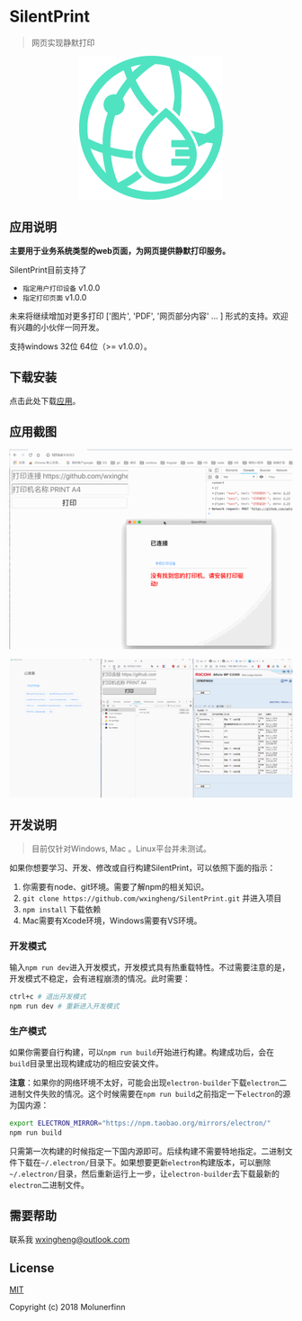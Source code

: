 # SilentPrint

> 网页实现静默打印

<p align="center">
  <img src="https://raw.githubusercontent.com/wxingheng/images/master/picGologo_color.png" alt="">
</p>

## 应用说明

**主要用于业务系统类型的web页面，为网页提供静默打印服务。**

SilentPrint目前支持了

- `指定用户打印设备` v1.0.0
- `指定打印页面` v1.0.0

未来将继续增加对更多打印 ['图片', 'PDF', '网页部分内容' ... ] 形式的支持。欢迎有兴趣的小伙伴一同开发。

支持windows 32位 64位（>= v1.0.0）。

## 下载安装

点击此处下载[应用](https://github.com/wxingheng/SilentPrint/releases)。

## 应用截图
![](https://raw.githubusercontent.com/wxingheng/images/master/Untitled.gif)

![](https://raw.githubusercontent.com/wxingheng/images/master/picGoscreen001.gif)

## 开发说明

> 目前仅针对Windows, Mac 。Linux平台并未测试。

如果你想要学习、开发、修改或自行构建SilentPrint，可以依照下面的指示：

1. 你需要有node、git环境。需要了解npm的相关知识。
2. `git clone https://github.com/wxingheng/SilentPrint.git` 并进入项目
3. `npm install` 下载依赖
4. Mac需要有Xcode环境，Windows需要有VS环境。

### 开发模式

输入`npm run dev`进入开发模式，开发模式具有热重载特性。不过需要注意的是，开发模式不稳定，会有进程崩溃的情况。此时需要：

```bash
ctrl+c # 退出开发模式
npm run dev # 重新进入开发模式
```

### 生产模式

如果你需要自行构建，可以`npm run build`开始进行构建。构建成功后，会在`build`目录里出现构建成功的相应安装文件。

**注意**：如果你的网络环境不太好，可能会出现`electron-builder`下载`electron`二进制文件失败的情况。这个时候需要在`npm run build`之前指定一下`electron`的源为国内源：

```bash
export ELECTRON_MIRROR="https://npm.taobao.org/mirrors/electron/"
npm run build
```

只需第一次构建的时候指定一下国内源即可。后续构建不需要特地指定。二进制文件下载在`~/.electron/`目录下。如果想要更新`electron`构建版本，可以删除`~/.electron/`目录，然后重新运行上一步，让`electron-builder`去下载最新的`electron`二进制文件。

## 需要帮助

联系我 wxingheng@outlook.com

## License

[MIT](http://opensource.org/licenses/MIT)

Copyright (c) 2018 Molunerfinn
